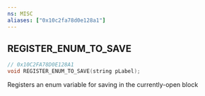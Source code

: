 ```yaml
---
ns: MISC
aliases: ["0x10c2fa78d0e128a1"]
---
```

## REGISTER_ENUM_TO_SAVE

```c
// 0x10C2FA78D0E128A1
void REGISTER_ENUM_TO_SAVE(string pLabel);
```

Registers an enum variable for saving in the currently-open block

